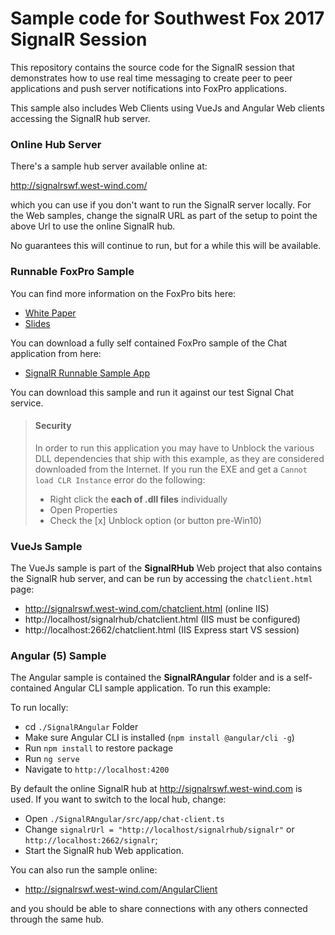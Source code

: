 # Sample code for Southwest Fox 2017 SignalR Session

This repository contains the source code for the SignalR session that demonstrates how to use real time messaging to create peer to peer applications and push server notifications into FoxPro applications.

This sample also includes Web Clients using VueJs and Angular Web clients accessing the SignalR hub server.

### Online Hub Server
There's a sample hub server available online at:

http://signalrswf.west-wind.com/     

which you can use if you don't want to run the SignalR server locally. For the Web samples, change the signalR URL as part of the setup to point the above Url to use the online SignalR hub.

No guarantees this will continue to run, but for a while this will be available.


### Runnable FoxPro Sample
You can find more information on the FoxPro bits here:

* [White Paper](https://bitbucket.org/RickStrahl/swfox16_signalr/raw/master/Documents/Strahl_SignalR.docx)
* [Slides](https://bitbucket.org/RickStrahl/swfox16_signalr/raw/master/Documents/Strahl_SignalR.pptx)

You can download a fully self contained FoxPro sample of the Chat application from here:

* [SignalR Runnable Sample App](https://bitbucket.org/RickStrahl/swfox16_signalr/raw/master/Build/SignalRSamples.zip)

You can download this sample and run it against our test Signal Chat service.

> #### Security 
> In order to run this application you may have to Unblock the various DLL dependencies that ship with this example, as they are considered downloaded from the Internet. If you run the EXE and get a `Cannot load CLR Instance` error do the following:
>
> * Right click the **each of .dll files** individually
> * Open Properties
> * Check the [x] Unblock option (or button pre-Win10)


### VueJs Sample
The VueJs sample is part of the **SignalRHub** Web project that also contains the SignalR hub server,  and can be run by accessing the `chatclient.html` page:

* http://signalrswf.west-wind.com/chatclient.html (online IIS)
* http://localhost/signalrhub/chatclient.html (IIS must be configured)
* http://localhost:2662/chatclient.html (IIS Express start VS session)

### Angular (5) Sample
The Angular sample is contained the **SignalRAngular** folder and is a self-contained Angular CLI sample application. To run this example:

To run locally:

* cd `./SignalRAngular` Folder
* Make sure Angular CLI is installed (`npm install @angular/cli -g`)
* Run `npm install` to restore package
* Run `ng serve`
* Navigate to `http://localhost:4200`

By default the online SignalR hub at http://signalrswf.west-wind.com is used. If you want to switch to the local hub, change:

* Open `./SignalRAngular/src/app/chat-client.ts` 
* Change `signalrUrl = "http://localhost/signalrhub/signalr"` or `http://localhost:2662/signalr`;
* Start the SignalR hub Web application.

You can also run the sample online:

* http://signalrswf.west-wind.com/AngularClient

and you should be able to share connections with any others connected through the same hub.